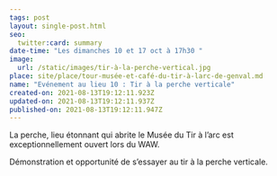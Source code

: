 ```yaml
---
tags: post
layout: single-post.html
seo:
  twitter:card: summary
date-time: "Les dimanches 10 et 17 oct à 17h30 "
image:
  url: /static/images/tir-à-la-perche-vertical.jpg
place: site/place/tour-musée-et-café-du-tir-à-larc-de-genval.md
name: "Evénement au lieu 10 : Tir à la perche verticale"
created-on: 2021-08-13T19:12:11.923Z
updated-on: 2021-08-13T19:12:11.937Z
published-on: 2021-08-13T19:12:11.947Z
---
```

<!--StartFragment-->

La perche, lieu étonnant qui abrite le Musée du Tir à l’arc est exceptionnellement ouvert lors du WAW.

Démonstration et opportunité de s’essayer au tir à la perche verticale. 



<!--EndFragment-->